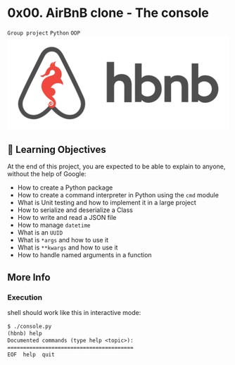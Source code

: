 # 0x00. AirBnB clone - The console
`Group project` `Python` `OOP`
![AirBnB hbbb](https://github.com/yemkadel/AirBnB_clone/blob/main/AIRBNB%20HBTN.png)
## :open_book: Learning Objectives
At the end of this project, you are expected to be able to explain to anyone, without the help of Google:
- How to create a Python package
- How to create a command interpreter in Python using the `cmd` module
- What is Unit testing and how to implement it in a large project
- How to serialize and deserialize a Class
- How to write and read a JSON file
- How to manage `datetime`
- What is an `UUID`
- What is `*args` and how to use it
- What is `**kwargs` and how to use it
- How to handle named arguments in a function
## More Info
### Execution
shell should work like this in interactive mode:
```
$ ./console.py
(hbnb) help
Documented commands (type help <topic>):
========================================
EOF  help  quit
